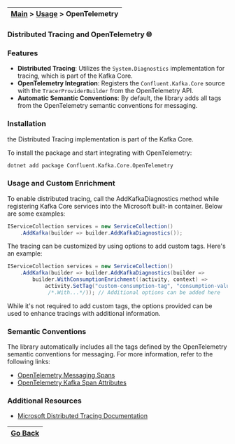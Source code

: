 | [Main](/README.md) > [Usage](/docs/Usage.md) > OpenTelemetry |
|--------------------------------------------------------------|

### Distributed Tracing and OpenTelemetry :globe_with_meridians:

### Features

- **Distributed Tracing**: Utilizes the `System.Diagnostics` implementation for tracing, which is part of the Kafka Core.
- **OpenTelemetry Integration**: Registers the `Confluent.Kafka.Core` source with the `TracerProviderBuilder` from the OpenTelemetry API.
- **Automatic Semantic Conventions**: By default, the library adds all tags from the OpenTelemetry semantic conventions for messaging.

### Installation

the Distributed Tracing implementation is part of the Kafka Core.

To install the package and start integrating with OpenTelemetry:
```bash
dotnet add package Confluent.Kafka.Core.OpenTelemetry
```

### Usage and Custom Enrichment

To enable distributed tracing, call the AddKafkaDiagnostics method while registering Kafka Core services into the Microsoft built-in container. Below are some examples:

```C#
IServiceCollection services = new ServiceCollection()
    .AddKafka(builder => builder.AddKafkaDiagnostics());
```

The tracing can be customized by using options to add custom tags. Here's an example:

```C#
IServiceCollection services = new ServiceCollection()
    .AddKafka(builder => builder.AddKafkaDiagnostics(builder =>
        builder.WithConsumptionEnrichment((activity, context) => 
            activity.SetTag("custom-consumption-tag", "consumption-value"))
             /*.With...*/)); // Additional options can be added here
```

While it's not required to add custom tags, the options provided can be used to enhance tracings with additional information.

### Semantic Conventions

The library automatically includes all the tags defined by the OpenTelemetry semantic conventions for messaging. For more information, refer to the following links:

- [OpenTelemetry Messaging Spans](https://github.com/open-telemetry/semantic-conventions/blob/v1.23.1/docs/messaging/messaging-spans.md)
- [OpenTelemetry Kafka Span Attributes](https://github.com/open-telemetry/semantic-conventions/blob/v1.23.1/docs/messaging/kafka.md#span-attributes)

### Additional Resources

- [Microsoft Distributed Tracing Documentation](https://learn.microsoft.com/en-us/dotnet/core/diagnostics/distributed-tracing)

| [Go Back](/docs/Usage.md) |
|---------------------------|  